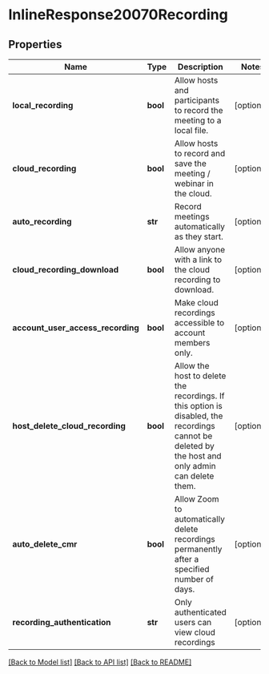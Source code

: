 # InlineResponse20070Recording

## Properties
Name | Type | Description | Notes
------------ | ------------- | ------------- | -------------
**local_recording** | **bool** | Allow hosts and participants to record the meeting to a local file. | [optional] 
**cloud_recording** | **bool** | Allow hosts to record and save the meeting / webinar in the cloud. | [optional] 
**auto_recording** | **str** | Record meetings automatically as they start. | [optional] 
**cloud_recording_download** | **bool** | Allow anyone with a link to the cloud recording to download. | [optional] 
**account_user_access_recording** | **bool** | Make cloud recordings accessible to account members only. | [optional] 
**host_delete_cloud_recording** | **bool** | Allow the host to delete the recordings. If this option is disabled, the recordings cannot be deleted by the host and only admin can delete them. | [optional] 
**auto_delete_cmr** | **bool** | Allow Zoom to automatically delete recordings permanently after a specified number of days. | [optional] 
**recording_authentication** | **str** | Only authenticated users can view cloud recordings | [optional] 

[[Back to Model list]](../README.md#documentation-for-models) [[Back to API list]](../README.md#documentation-for-api-endpoints) [[Back to README]](../README.md)

